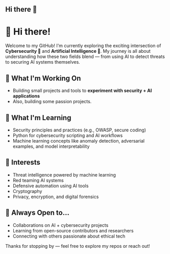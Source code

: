## Hi there 👋

# 👋 Hi there!

Welcome to my GitHub! I'm currently exploring the exciting intersection of **Cybersecurity 🔐** and **Artificial Intelligence 🤖**. My journey is all about understanding how these two fields blend — from using AI to detect threats to securing AI systems themselves.

## 🚀 What I'm Working On
- Building small projects and tools to **experiment with security + AI applications**
- Also, building some passion projects.

## 🧠 What I'm Learning
- Security principles and practices (e.g., OWASP, secure coding)
- Python for cybersecurity scripting and AI workflows
- Machine learning concepts like anomaly detection, adversarial examples, and model interpretability

## 📌 Interests
- Threat intelligence powered by machine learning
- Red teaming AI systems
- Defensive automation using AI tools
- Cryptography
- Privacy, encryption, and digital forensics

## 🌱 Always Open to...
- Collaborations on AI + cybersecurity projects
- Learning from open-source contributors and researchers
- Connecting with others passionate about ethical tech


Thanks for stopping by — feel free to explore my repos or reach out!
